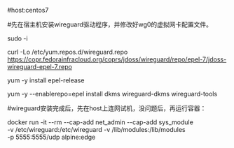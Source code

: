 #host:centos7

#先在宿主机安装wireguard驱动程序，并修改好wg0的虚拟网卡配置文件。

sudo -i

curl -Lo /etc/yum.repos.d/wireguard.repo https://copr.fedorainfracloud.org/coprs/jdoss/wireguard/repo/epel-7/jdoss-wireguard-epel-7.repo

yum -y install epel-release

yum -y --enablerepo=epel install dkms wireguard-dkms wireguard-tools

#wireguard安装完成后，先在host上连网试机，没问题后，再运行容器：

docker run -it --rm --cap-add net_admin --cap-add sys_module \
       -v /etc/wireguard:/etc/wireguard -v /lib/modules:/lib/modules \
       -p 5555:5555/udp alpine:edge

